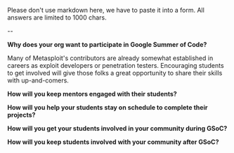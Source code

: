 Please don't use markdown here, we have to paste it into a form. All answers are limited to 1000 chars.

--

**Why does your org want to participate in Google Summer of Code?**

Many of Metasploit's contributors are already somewhat established in
careers as exploit developers or penetration testers. Encouraging
students to get involved will give those folks a great opportunity to
share their skills with up-and-comers.


**How will you keep mentors engaged with their students?**




**How will you help your students stay on schedule to complete their projects?**


**How will you get your students involved in your community during GSoC?**


**How will you keep students involved with your community after GSoC?**




